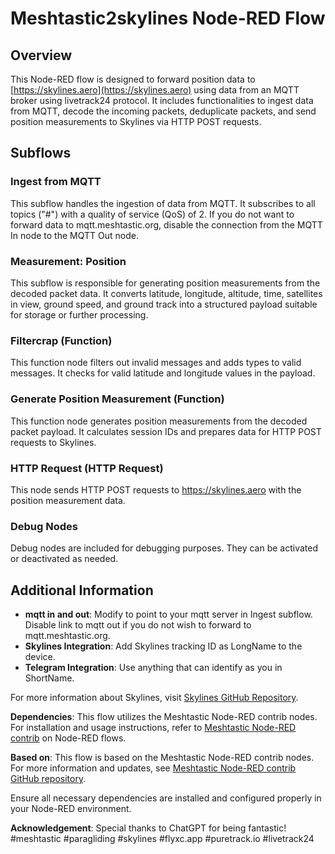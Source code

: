 # Meshtastic2skylines Node-RED Flow

## Overview

This Node-RED flow is designed to forward position data to [https://skylines.aero](https://skylines.aero) using data from an MQTT broker using livetrack24 protocol. It includes functionalities to ingest data from MQTT, decode the incoming packets, deduplicate packets, and send position measurements to Skylines via HTTP POST requests.

## Subflows

### Ingest from MQTT
This subflow handles the ingestion of data from MQTT. It subscribes to all topics ("#") with a quality of service (QoS) of 2. If you do not want to forward data to mqtt.meshtastic.org, disable the connection from the MQTT In node to the MQTT Out node.

### Measurement: Position
This subflow is responsible for generating position measurements from the decoded packet data. It converts latitude, longitude, altitude, time, satellites in view, ground speed, and ground track into a structured payload suitable for storage or further processing.

### Filtercrap (Function)
This function node filters out invalid messages and adds types to valid messages. It checks for valid latitude and longitude values in the payload.

### Generate Position Measurement (Function)
This function node generates position measurements from the decoded packet payload. It calculates session IDs and prepares data for HTTP POST requests to Skylines.

### HTTP Request (HTTP Request)
This node sends HTTP POST requests to https://skylines.aero with the position measurement data.

### Debug Nodes
Debug nodes are included for debugging purposes. They can be activated or deactivated as needed.

## Additional Information
- **mqtt in and out**: Modify to point to your mqtt server in Ingest subflow. Disable link to mqtt out if you do not wish to forward to mqtt.meshtastic.org.
- **Skylines Integration**: Add Skylines tracking ID as LongName to the device.
- **Telegram Integration**: Use anything that can identify as you in ShortName.

For more information about Skylines, visit [Skylines GitHub Repository]([https://github.com/skylines/aero](https://github.com/skylines-project/skylines)).

**Dependencies**: This flow utilizes the Meshtastic Node-RED contrib nodes. For installation and usage instructions, refer to [Meshtastic Node-RED contrib](https://flows.nodered.org/node/@meshtastic/node-red-contrib-meshtastic) on Node-RED flows.

**Based on**: This flow is based on the Meshtastic Node-RED contrib nodes. For more information and updates, see [Meshtastic Node-RED contrib GitHub repository](https://github.com/scruplelesswizard/meshtastic-node-red).

Ensure all necessary dependencies are installed and configured properly in your Node-RED environment.

**Acknowledgement**: Special thanks to ChatGPT for being fantastic!
#meshtastic #paragliding #skylines #flyxc.app #puretrack.io #livetrack24
